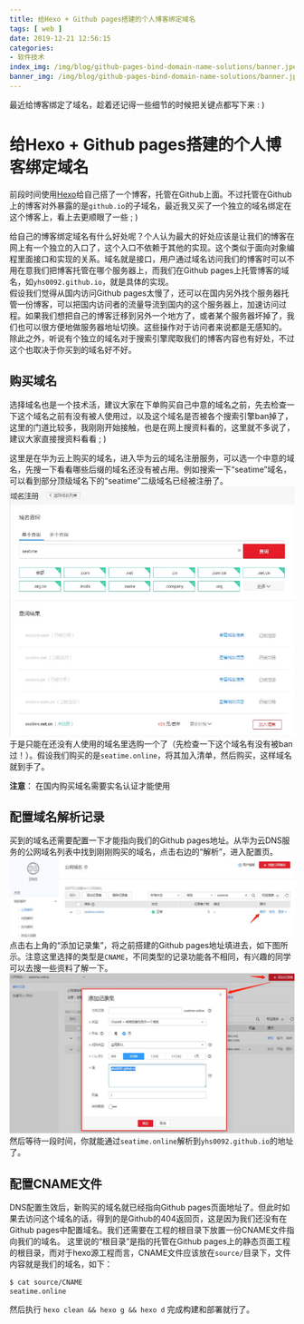 ```yaml
---
title: 给Hexo + Github pages搭建的个人博客绑定域名
tags: [ web ]
date: 2019-12-21 12:56:15
categories:
- 软件技术
index_img: /img/blog/github-pages-bind-domain-name-solutions/banner.jpeg
banner_img: /img/blog/github-pages-bind-domain-name-solutions/banner.jpeg
---
```


最近给博客绑定了域名，趁着还记得一些细节的时候把关键点都写下来 : )
<!-- more -->
# 给Hexo + Github pages搭建的个人博客绑定域名

前段时间使用[Hexo](https://github.com/hexojs/hexo)给自己搭了一个博客，托管在Github上面。不过托管在Github上的博客对外暴露的是`github.io`的子域名，最近我又买了一个独立的域名绑定在这个博客上，看上去更顺眼了一些 ; )

给自己的博客绑定域名有什么好处呢？个人认为最大的好处应该是让我们的博客在网上有一个独立的入口了，这个入口不依赖于其他的实现。这个类似于面向对象编程里面接口和实现的关系。域名就是接口，用户通过域名访问我们的博客时可以不用在意我们把博客托管在哪个服务器上，而我们在Github pages上托管博客的域名，如`yhs0092.github.io`，就是具体的实现。  
假设我们觉得从国内访问Github pages太慢了，还可以在国内另外找个服务器托管一份博客，可以把国内访问者的流量导流到国内的这个服务器上，加速访问过程。如果我们想把自己的博客迁移到另外一个地方了，或者某个服务器坏掉了，我们也可以很方便地做服务器地址切换。这些操作对于访问者来说都是无感知的。  
除此之外，听说有个独立的域名对于搜索引擎爬取我们的博客内容也有好处，不过这个也取决于你买到的域名好不好。

## 购买域名

选择域名也是一个技术活，建议大家在下单购买自己中意的域名之前，先去检查一下这个域名之前有没有被人使用过，以及这个域名是否被各个搜索引擎ban掉了，这里的门道比较多，我刚刚开始接触，也是在网上搜资料看的，这里就不多说了，建议大家直接搜资料看看 ; )

这里是在华为云上购买的域名，进入华为云的域名注册服务，可以选一个中意的域名，先搜一下看看哪些后缀的域名还没有被占用。例如搜索一下“seatime”域名，可以看到部分顶级域名下的“seatime”二级域名已经被注册了。
![](/img/blog/github-pages-bind-domain-name-solutions/search_for_available_domainnames.jpg)
于是只能在还没有人使用的域名里选购一个了（先检查一下这个域名有没有被ban过！）。假设我们购买的是`seatime.online`，将其加入清单，然后购买，这样域名就到手了。

**注意**： 在国内购买域名需要实名认证才能使用

## 配置域名解析记录

买到的域名还需要配置一下才能指向我们的Github pages地址。从华为云DNS服务的公网域名列表中找到刚刚购买的域名，点击右边的“解析”，进入配置页。
![](/img/blog/github-pages-bind-domain-name-solutions/domain_name_config_entry.jpg)
点击右上角的“添加记录集”，将之前搭建的Github pages地址填进去，如下图所示。注意这里选择的类型是`CNAME`，不同类型的记录功能各不相同，有兴趣的同学可以去搜一些资料了解一下。
![](/img/blog/github-pages-bind-domain-name-solutions/add_dns_record.jpg)
然后等待一段时间，你就能通过`seatime.online`解析到`yhs0092.github.io`的地址了。

## 配置CNAME文件

DNS配置生效后，新购买的域名就已经指向Github pages页面地址了。但此时如果去访问这个域名的话，得到的是Github的404返回页，这是因为我们还没有在Github pages中配置域名。我们还需要在工程的根目录下放置一份CNAME文件指向我们的域名。
这里说的“根目录”是指的托管在Github pages上的静态页面工程的根目录，而对于hexo源工程而言，CNAME文件应该放在`source/`目录下，文件内容就是我们的域名，如下：
```
$ cat source/CNAME
seatime.online
```
然后执行 `hexo clean && hexo g && hexo d` 完成构建和部署就行了。

